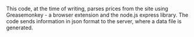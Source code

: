 This code, at the time of writing, parses prices from the site using Greasemonkey - a browser extension and the node.js express library. The code sends information in json format to the server, where a data file is generated.
